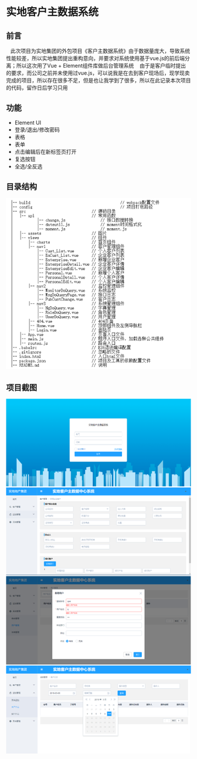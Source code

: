 实地客户主数据系统
================

## 前言
    此次项目为实地集团的外包项目《客户主数据系统》由于数据量庞大，导致系统性能较差，所以实地集团提出重构意向，并要求对系统使用基于vue.js的前后端分离；所以这次用了Vue + Element组件库做后台管理系统
    由于是客户临时提出的要求，而公司之前并未使用过vue.js，可以说我是在去到客户现场后，现学现卖完成的项目，所以存在很多不足，但是也让我学到了很多，所以在此记录本次项目的代码，留作日后学习只用

## 功能
* Element UI
* 登录/退出/修改密码
* 表格
* 表单
* 点击编辑后在新标签页打开
* 复选按钮
* 全选/全反选

## 目录结构
![Structure ](https://github.com/sanzaijie/readme_image/blob/master/D52501FD-1ED9-4e2e-A2BA-79C2642E9E63.png)

## 项目截图
![login](https://github.com/sanzaijie/readme_image/blob/master/734DC142-FD2E-4efa-BC5F-CC8C9D77ABA0.png)
![login](https://github.com/sanzaijie/readme_image/blob/master/8AB610CC-B67D-4f63-B7E9-FCDADC89A939.png)
![login](https://github.com/sanzaijie/readme_image/blob/master/ADCECDFD-705A-48e0-95AF-FDE5C1B206BE.png)
![login](https://github.com/sanzaijie/readme_image/blob/master/DE036CD4-AB3F-48e8-9E01-43285EC79B6D.png)
